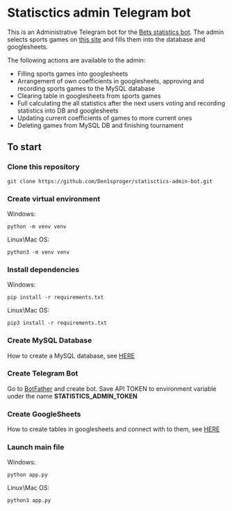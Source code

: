 # Statisctics admin Telegram bot
This is an Administrative Telegram bot for the [Bets statistics bot](https://github.com/Den1sproger/bets_statistic_bot "Statistics bot repository"). The admin selects sports games on [this site](https://www.flashscorekz.com/favourites/ "www.flashscorekz.com") and fills them into the database and googlesheets.

The following actions are available to the admin:
* Filling sports games into googlesheets
* Arrangement of own coefficients in googlesheets, approving and recording sports games to the MySQL database
* Clearing table in googlesheets from sports games
* Full calculating the all statistics after the next users voting and recording statistics into DB and googlesheets
* Updating current coefficients of games to more current ones
* Deleting games from MySQL DB and finishing tournament

## To start
### Clone this repository
```
git clone https://github.com/Den1sproger/statisctics-admin-bot.git
```

### Create virtual environment

Windows:
```
python -m venv venv
```

Linux\Mac OS:
```
python3 -m venv venv
```

### Install dependencies

Windows:
```
pip install -r requirements.txt
```

Linux\Mac OS:
```
pip3 install -r requirements.txt
```

### Create MySQL Database
How to create a MySQL database, see [HERE](https://github.com/Den1sproger/bets_statistic_bot "Statistics bot repository")

### Create Telegram Bot
Go to [BotFather](https://t.me/BotFather "Bot Father") and create bot. Save API TOKEN to environment variable under the name **STATISTICS_ADMIN_TOKEN**

### Create GoogleSheets
How to create tables in googlesheets and connect with to them, see [HERE](https://github.com/Den1sproger/bets_statistic_bot "Statistics bot repository")

### Launch main file
Windows:
```
python app.py
```

Linux\Mac OS:
```
python3 app.py
```
